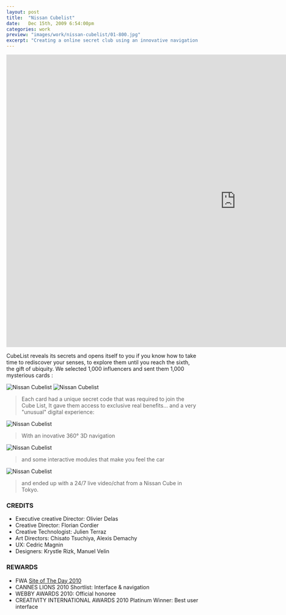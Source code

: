 ```yaml
---
layout: post
title:  "Nissan Cubelist"
date: 	Dec 15th, 2009 6:54:00pm
categories: work
preview: "images/work/nissan-cubelist/01-800.jpg"
excerpt: "Creating a online secret club using an innovative navigation and a secret code generator"
---
```



<iframe src="https://player.vimeo.com/video/14136366?title=0&byline=0&portrait=0" width="1200" height="765" frameborder="0" webkitallowfullscreen mozallowfullscreen allowfullscreen class="uk-responsive-width"></iframe>

CubeList reveals its secrets and opens itself to you if you know how to take time to rediscover your senses, to explore them until you reach the sixth, the gift of ubiquity. We selected 1,000 influencers
and sent them 1,000 mysterious cards : 

![Nissan Cubelist](/images/work/nissan-cubelist/04.jpg)
![Nissan Cubelist](/images/work/nissan-cubelist/05.jpg)


> Each card had a unique secret code that was required to join the Cube List, It gave them access to exclusive real benefits... and a very "unusual" digital experience:

![Nissan Cubelist](/images/work/nissan-cubelist/02.jpg)

> With an inovative 360° 3D navigation

![Nissan Cubelist](/images/work/nissan-cubelist/03.jpg)

> and some interactive modules that make you feel the car






![Nissan Cubelist](/images/work/nissan-cubelist/06.jpg)

> and ended up with a 24/7 live video/chat from a Nissan Cube in Tokyo.

### CREDITS

- Executive creative Director: Olivier Delas
- Creative Director: Florian Cordier
- Creative Technologist: Julien Terraz
- Art Directors: Chisato Tsuchiya, Alexis Demachy
- UX: Cedric Magnin
- Designers: Krystle Rizk, Manuel Velin



### REWARDS

- FWA [Site of The Day 2010](https://thefwa.com/cases/cubelist)
- CANNES LIONS 2010 Shortlist: Interface & navigation
- WEBBY AWARDS 2010: Official honoree
- CREATIVITY INTERNATIONAL AWARDS 2010 Platinum Winner: Best user interface






